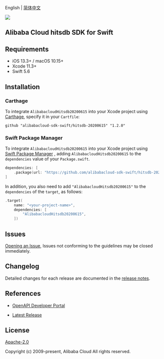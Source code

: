 English | [简体中文](README-CN.md)

![](https://aliyunsdk-pages.alicdn.com/icons/AlibabaCloud.svg)

## Alibaba Cloud hitsdb SDK for Swift

## Requirements

- iOS 13.3+ / macOS 10.15+
- Xcode 11.3+
- Swift 5.6

## Installation

### Carthage

To integrate `AlibabacloudHitsdb20200615` into your Xcode project using [Carthage](https://github.com/Carthage/Carthage), specify it in your `Cartfile`:

```ogdl
github "alibabacloud-sdk-swift/hitsdb-20200615" "1.2.0"
```

### Swift Package Manager

To integrate `AlibabacloudHitsdb20200615` into your Xcode project using [Swift Package Manager](https://swift.org/package-manager/) , adding `AlibabacloudHitsdb20200615` to the `dependencies` value of your `Package.swift`.

```swift
dependencies: [
    .package(url: "https://github.com/alibabacloud-sdk-swift/hitsdb-20200615.git", from: "1.2.0")
]
```

In addition, you also need to add `"AlibabacloudHitsdb20200615"` to the `dependencies` of the `target`, as follows:

```swift
.target(
    name: "<your-project-name>",
    dependencies: [
        "AlibabacloudHitsdb20200615",
    ])
```

## Issues

[Opening an Issue](https://github.com/alibabacloud-sdk-swift/hitsdb-20200615/issues/new), Issues not conforming to the guidelines may be closed immediately.

## Changelog

Detailed changes for each release are documented in the [release notes](./ChangeLog.txt).

## References

* [OpenAPI Developer Portal](https://next.api.alibabacloud.com/home)
- [Latest Release](https://github.com/alibabacloud-sdk-swift/hitsdb-20200615)

## License

[Apache-2.0](http://www.apache.org/licenses/LICENSE-2.0)

Copyright (c) 2009-present, Alibaba Cloud All rights reserved.
